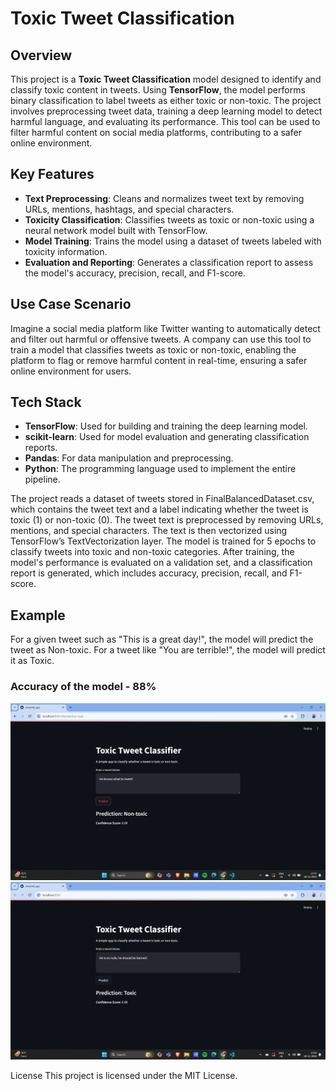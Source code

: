 # Toxic Tweet Classification

## Overview
This project is a **Toxic Tweet Classification** model designed to identify and classify toxic content in tweets. Using **TensorFlow**, the model performs binary classification to label tweets as either toxic or non-toxic. The project involves preprocessing tweet data, training a deep learning model to detect harmful language, and evaluating its performance. This tool can be used to filter harmful content on social media platforms, contributing to a safer online environment.

## Key Features
- **Text Preprocessing**: Cleans and normalizes tweet text by removing URLs, mentions, hashtags, and special characters.
- **Toxicity Classification**: Classifies tweets as toxic or non-toxic using a neural network model built with TensorFlow.
- **Model Training**: Trains the model using a dataset of tweets labeled with toxicity information.
- **Evaluation and Reporting**: Generates a classification report to assess the model's accuracy, precision, recall, and F1-score.

## Use Case Scenario
Imagine a social media platform like Twitter wanting to automatically detect and filter out harmful or offensive tweets. A company can use this tool to train a model that classifies tweets as toxic or non-toxic, enabling the platform to flag or remove harmful content in real-time, ensuring a safer online environment for users.

## Tech Stack
- **TensorFlow**: Used for building and training the deep learning model.
- **scikit-learn**: Used for model evaluation and generating classification reports.
- **Pandas**: For data manipulation and preprocessing.
- **Python**: The programming language used to implement the entire pipeline.


The project reads a dataset of tweets stored in FinalBalancedDataset.csv, which contains the tweet text and a label indicating whether the tweet is toxic (1) or non-toxic (0).
The tweet text is preprocessed by removing URLs, mentions, and special characters.
The text is then vectorized using TensorFlow’s TextVectorization layer.
The model is trained for 5 epochs to classify tweets into toxic and non-toxic categories.
After training, the model's performance is evaluated on a validation set, and a classification report is generated, which includes accuracy, precision, recall, and F1-score.

## Example
For a given tweet such as "This is a great day!", the model will predict the tweet as Non-toxic. For a tweet like "You are terrible!", the model will predict it as Toxic.

### Accuracy of the model - 88%

![Toxic Tweet Classification Model](./T1.png)
![Toxic Tweet Classification Model](./T2.png)

License
This project is licensed under the MIT License.
